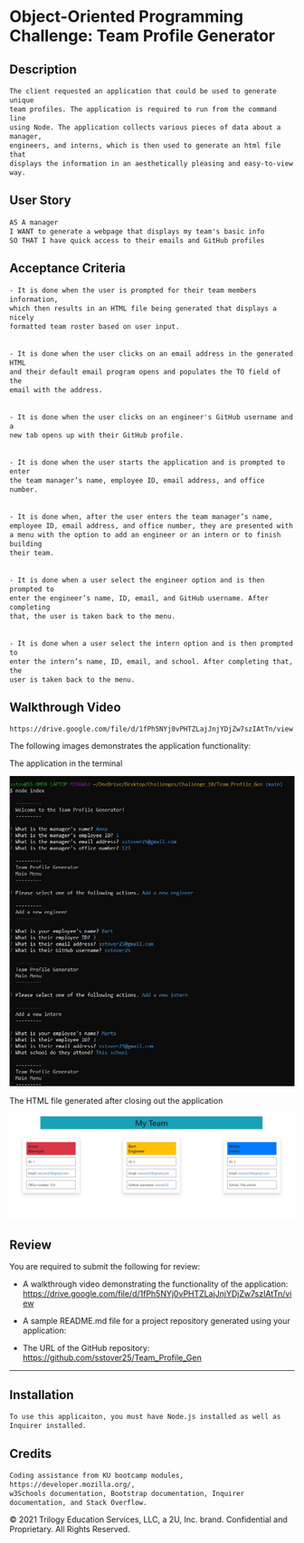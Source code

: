 # Object-Oriented Programming Challenge: Team Profile Generator

## Description

```
The client requested an application that could be used to generate unique
team profiles. The application is required to run from the command line
using Node. The application collects various pieces of data about a manager,
engineers, and interns, which is then used to generate an html file that
displays the information in an aesthetically pleasing and easy-to-view way.
```

## User Story

```
AS A manager
I WANT to generate a webpage that displays my team's basic info
SO THAT I have quick access to their emails and GitHub profiles
```

## Acceptance Criteria

```
- It is done when the user is prompted for their team members information,
which then results in an HTML file being generated that displays a nicely
formatted team roster based on user input.


- It is done when the user clicks on an email address in the generated HTML
and their default email program opens and populates the TO field of the
email with the address.


- It is done when the user clicks on an engineer's GitHub username and a
new tab opens up with their GitHub profile.


- It is done when the user starts the application and is prompted to enter
the team manager’s name, employee ID, email address, and office number.


- It is done when, after the user enters the team manager’s name,
employee ID, email address, and office number, they are presented with
a menu with the option to add an engineer or an intern or to finish building
their team.


- It is done when a user select the engineer option and is then prompted to
enter the engineer’s name, ID, email, and GitHub username. After completing
that, the user is taken back to the menu.


- It is done when a user select the intern option and is then prompted to
enter the intern’s name, ID, email, and school. After completing that, the
user is taken back to the menu.
```

## Walkthrough Video

```
https://drive.google.com/file/d/1fPh5NYj0vPHTZLajJnjYDjZw7szIAtTn/view
```

The following images demonstrates the application functionality:

The application in the terminal

![A code terminal shows a series of questions that have been answered after the user has run the command "node index" from the command line.](./assets/images/Terminal_demo.jpg)

The HTML file generated after closing out the application

![An index.html file in the browser that contains a title of "My Team". Under the title, there are cards for a Manager, an Engineer, and an Intern, which have been populated with the information entered from the command line.](./assets/images/Team_Profile_Gen_output_demo.jpg)

## Review

You are required to submit the following for review:

- A walkthrough video demonstrating the functionality of the application:
  https://drive.google.com/file/d/1fPh5NYj0vPHTZLajJnjYDjZw7szIAtTn/view

- A sample README.md file for a project repository generated using your application:

- The URL of the GitHub repository: https://github.com/sstover25/Team_Profile_Gen

---

## Installation

```
To use this applicaiton, you must have Node.js installed as well as Inquirer installed.
```

## Credits

```
Coding assistance from KU bootcamp modules, https://developer.mozilla.org/,
w3Schools documentation, Bootstrap documentation, Inquirer documentation, and Stack Overflow.
```

© 2021 Trilogy Education Services, LLC, a 2U, Inc. brand. Confidential and Proprietary. All Rights Reserved.
